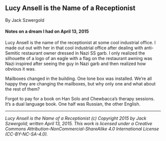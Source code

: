 ## Lucy Ansell is the Name of a Receptionist

By Jack Szwergold

#### Notes on a dream I had on April 13, 2015

Lucy Ansell is the name of the receptionist at some cool industrial office. I made out out with her in that cool industrial office after dealing with anti-Semitic restaurant owner dressed in Nazi SS garb. I only realized the silhouette of a logo of an eagle with a flag on the restaurant awning was Nazi inspired after seeing the guy in Nazi garb and then realized how obvious it was.

Mailboxes changed in the building. One lone box was installed. We’re all happy they are changing the mailboxes, but why only one and what about the rest of them?

Forgot to pay for a book on Han Solo and Chewbacca’s therapy sessions. It’s a dual language book. One half was Russian, the other English.

***

*Lucy Ansell is the Name of a Receptionist (c) Copyright 2015 by Jack Szwergold; written April 13, 2015. This work is licensed under a Creative Commons Attribution-NonCommercial-ShareAlike 4.0 International License (CC-BY-NC-SA-4.0).*